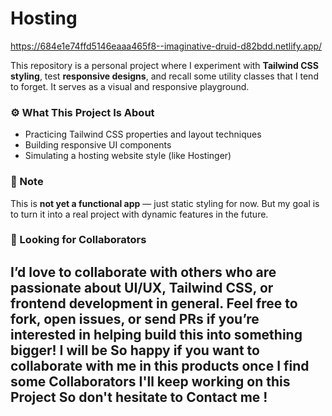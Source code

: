 # Hosting 

https://684e1e74ffd5146eaaa465f8--imaginative-druid-d82bdd.netlify.app/

This repository is a personal project where I experiment with **Tailwind CSS styling**, test **responsive designs**, and recall some utility classes that I tend to forget. It serves as a visual and responsive playground.

### ⚙️ What This Project Is About

- Practicing Tailwind CSS properties and layout techniques
- Building responsive UI components
- Simulating a hosting website style (like Hostinger)

### 🧪 Note

This is **not yet a functional app** — just static styling for now. But my goal is to turn it into a real project with dynamic features in the future.

### 🤝 Looking for Collaborators

I’d love to collaborate with others who are passionate about UI/UX, Tailwind CSS, or frontend development in general. Feel free to fork, open issues, or send PRs if you’re interested in helping build this into something bigger!
I will be So happy if you want to collaborate with me in this products once I find some Collaborators  I'll keep working on this Project So don't hesitate to Contact me !
---


